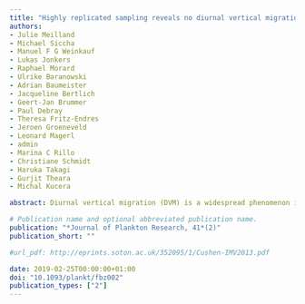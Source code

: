 ```yaml
---
title: "Highly replicated sampling reveals no diurnal vertical migration but stable species-specific vertical habitats in planktonic foraminifera"
authors:
- Julie Meilland
- Michael Siccha
- Manuel F G Weinkauf
- Lukas Jonkers
- Raphael Morard
- Ulrike Baranowski
- Adrian Baumeister
- Jacqueline Bertlich
- Geert-Jan Brummer
- Paul Debray
- Theresa Fritz-Endres
- Jeroen Groeneveld
- Leonard Magerl
- admin
- Marina C Rillo
- Christiane Schmidt
- Haruka Takagi
- Gurjit Theara
- Michal Kucera

abstract: Diurnal vertical migration (DVM) is a widespread phenomenon in the upper ocean, but it remains unclear to what degree it also involves passively transported micro- and meso-zooplankton. These organisms are difficult to monitor by in situ sensing and observations from discrete samples are often inconclusive. Prime examples of such ambiguity are planktonic foraminifera, where contradictory evidence for DVM continues to cast doubt on the stability of species vertical habitats, which introduces uncertainties in geochemical proxy interpretation. To provide a robust answer, we carried out highly replicated randomized sampling with 41 vertically resolved plankton net hauls taken within 26 hours in a confined area of 400 km2 in the tropical North Atlantic, where DVM in larger plankton occurs. Manual enumeration of planktonic foraminifera cell density consistently reveals the highest total cell concentrations in the surface mixed layer (top 50 m) and analysis of cell density in seven individual species representing different shell sizes, life strategies and presumed depth habitats reveals consistent vertical habitats not changing over the 26 hours sampling period. These observations robustly reject the existence of DVM in planktonic foraminifera in a setting where DVM occurs in other organisms.

# Publication name and optional abbreviated publication name.
publication: "*Journal of Plankton Research, 41*(2)"
publication_short: ""

#url_pdf: http://eprints.soton.ac.uk/352095/1/Cushen-IMV2013.pdf

date: 2019-02-25T00:00:00+01:00
doi: "10.1093/plankt/fbz002"
publication_types: ["2"]
---
```

